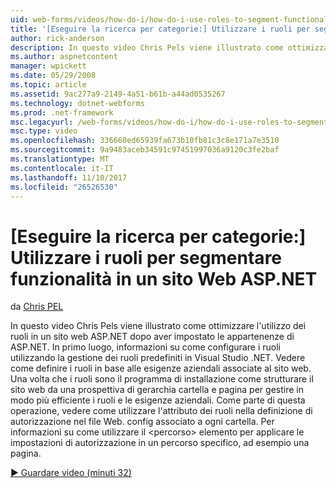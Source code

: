 ```yaml
---
uid: web-forms/videos/how-do-i/how-do-i-use-roles-to-segment-functionality-in-an-aspnet-web-site
title: '[Eseguire la ricerca per categorie:] Utilizzare i ruoli per segmentare funzionalità in un sito Web ASP.NET | Documenti Microsoft'
author: rick-anderson
description: In questo video Chris Pels viene illustrato come ottimizzare l'utilizzo dei ruoli in un sito web ASP.NET dopo aver impostato le appartenenze di ASP.NET. In primo luogo, informazioni su come configurare il ruolo...
ms.author: aspnetcontent
manager: wpickett
ms.date: 05/29/2008
ms.topic: article
ms.assetid: 9ac277a9-2149-4a51-b61b-a44ad0535267
ms.technology: dotnet-webforms
ms.prod: .net-framework
msc.legacyurl: /web-forms/videos/how-do-i/how-do-i-use-roles-to-segment-functionality-in-an-aspnet-web-site
msc.type: video
ms.openlocfilehash: 336660ed65939fa673b10fb81c3c8e171a7e3510
ms.sourcegitcommit: 9a9483aceb34591c97451997036a9120c3fe2baf
ms.translationtype: MT
ms.contentlocale: it-IT
ms.lasthandoff: 11/10/2017
ms.locfileid: "26526530"
---
```

<a name="how-do-i-use-roles-to-segment-functionality-in-an-aspnet-web-site"></a>[Eseguire la ricerca per categorie:] Utilizzare i ruoli per segmentare funzionalità in un sito Web ASP.NET
====================
da [Chris PEL](https://twitter.com/chrispels)

In questo video Chris Pels viene illustrato come ottimizzare l'utilizzo dei ruoli in un sito web ASP.NET dopo aver impostato le appartenenze di ASP.NET. In primo luogo, informazioni su come configurare i ruoli utilizzando la gestione dei ruoli predefiniti in Visual Studio .NET. Vedere come definire i ruoli in base alle esigenze aziendali associate al sito web. Una volta che i ruoli sono il programma di installazione come strutturare il sito web da una prospettiva di gerarchia cartella e pagina per gestire in modo più efficiente i ruoli e le esigenze aziendali. Come parte di questa operazione, vedere come utilizzare l'attributo dei ruoli nella definizione di autorizzazione nel file Web. config associato a ogni cartella. Per informazioni su come utilizzare il &lt;percorso&gt; elemento per applicare le impostazioni di autorizzazione in un percorso specifico, ad esempio una pagina.

[&#9654; Guardare video (minuti 32)](https://channel9.msdn.com/Blogs/ASP-NET-Site-Videos/how-do-i-use-roles-to-segment-functionality-in-an-aspnet-web-site)
